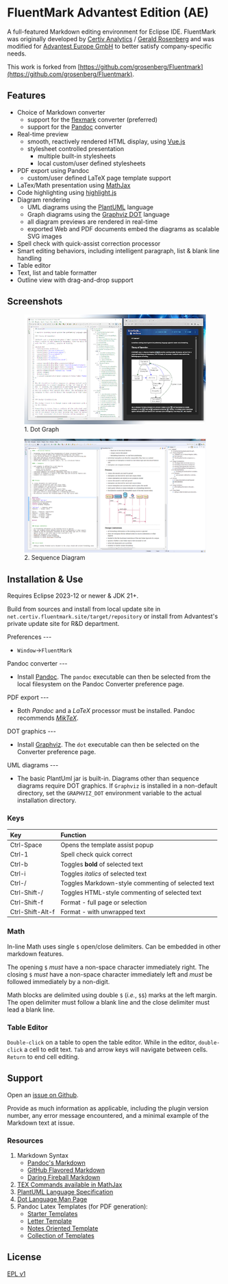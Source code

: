# FluentMark Advantest Edition (AE)

A full-featured Markdown editing environment for Eclipse IDE.
FluentMark was originally developed by [Certiv Analytics](https://www.certiv.net/index.html) / [Gerald Rosenberg](https://github.com/grosenberg) and
was modified for [Advantest Europe GmbH](https://www.advantest.com/) to better satisfy company-specific needs.

This work is forked from [https://github.com/grosenberg/Fluentmark](https://github.com/grosenberg/Fluentmark).

## Features 

+ Choice of Markdown converter
    - support for the [flexmark](https://github.com/advantest/flexmark-java) converter (preferred)
    - support for the [Pandoc](https://pandoc.org) converter
+ Real-time preview
    - smooth, reactively rendered HTML display, using [Vue.js](https://vuejs.org/)
    - stylesheet controlled presentation
        + multiple built-in stylesheets
        + local custom/user defined stylesheets
+ PDF export using Pandoc
    - custom/user defined LaTeX page template support
+ LaTex/Math presentation using [MathJax](https://www.mathjax.org/)
+ Code highlighting using [highlight.js](https://highlightjs.org/)
+ Diagram rendering
    - UML diagrams using the [PlantUML](https://plantuml.com/) language
    - Graph diagrams using the [Graphviz DOT](http://www.graphviz.org/) language
    - all diagram previews are rendered in real-time
    - exported Web and PDF documents embed the diagrams as scalable SVG images
+ Spell check with quick-assist correction processor
+ Smart editing behaviors, including intelligent paragraph, list & blank line handling
+ Table editor
+ Text, list and table formatter
+ Outline view with drag-and-drop support

## Screenshots

<figure>
  <img src="./doc/ScreenShot.png" alt="FluentMark Dot graph">
  <figcaption>1. Dot Graph</figcaption>
</figure>

<figure>
  <img src="./doc/ScreenShot1.png" alt="FluentMark Sequence diagram">
  <figcaption>2. Sequence Diagram</figcaption>
</figure>

## Installation & Use

Requires Eclipse 2023-12 or newer & JDK 21+.

Build from sources and install from local update site in `net.certiv.fluentmark.site/target/repository`
or install from Advantest's private update site for R&D department.

Preferences ---
- `Window`&rarr;`FluentMark`

Pandoc converter ---
- Install [Pandoc](https://pandoc.org). The `pandoc` executable can then be selected from the local filesystem 
  on the Pandoc Converter preference page.

PDF export ---
- Both *Pandoc* and a _LaTeX_ processor must be installed. Pandoc recommends [*MikTeX*](https://miktex.org/).

DOT graphics ---
- Install [Graphviz](http://www.graphviz.org/download.php). The `dot` executable can then be selected 
  on the Converter preference page.

UML diagrams ---
- The basic PlantUml jar is built-in. Diagrams other than sequence diagrams require DOT graphics. If 
  `Graphviz` is installed in a non-default directory, set the `GRAPHVIZ_DOT` environment variable to 
  the actual installation directory.

### Keys

|Key             |Function                                          |
|:---------------|:-------------------------------------------------|
|Ctrl-Space      |Opens the template assist popup                   |
|Ctrl-1          |Spell check quick correct                         |
|Ctrl-b          |Toggles **bold** of selected text                 |
|Ctrl-i          |Toggles _italics_ of selected text                |
|Ctrl-/          |Toggles Markdown-style commenting of selected text|
|Ctrl-Shift-/    |Toggles HTML-style commenting of selected text    |
|Ctrl-Shift-f    |Format - full page or selection                   |
|Ctrl-Shift-Alt-f|Format - with unwrapped text                      |

### Math

In-line Math uses single `$` open/close delimiters. Can be embedded in other markdown features.

The opening `$` _must_ have a non-space character immediately right.  The closing `$` _must_ have a non-space 
character immediately left and _must_ be followed immediately by a non-digit. 

Math blocks are delimited using double `$` (*i.e.*, `$$`) marks at the left margin. The open delimiter 
must follow a blank line and the close delimiter must lead a blank line.


### Table Editor

`Double-click` on a table to open the table editor. While in the editor, `double-click` a cell to edit 
text. `Tab` and arrow keys will navigate between cells. `Return` to end cell editing.

## Support

Open an [issue on Github](https://github.com/advantest/fluentmark/issues). 

Provide as much information as applicable, including the plugin version number, any error message encountered, 
and a minimal example of the Markdown text at issue.

### Resources

1. Markdown Syntax
    - [Pandoc's Markdown](https://pandoc.org/MANUAL.html#pandocs-markdown)
    - [GitHub Flavored Markdown](https://github.github.com/gfm/)
    - [Daring Fireball Markdown](https://daringfireball.net/projects/markdown/syntax)
1. [TEX Commands available in MathJax](http://www.onemathematicalcat.org/MathJaxDocumentation/TeXSyntax.htm)
1. [PlantUML Language Specification](https://plantuml.com/en/guide)
1. [Dot Language Man Page](http://www.graphviz.org/pdf/dot.1.pdf)
1. Pandoc Latex Templates (for PDF generation):
    - [Starter Templates](https://github.com/jez/pandoc-starter)
    - [Letter Template](https://github.com/aaronwolen/pandoc-letter)
    - [Notes Oriented Template](https://github.com/Wandmalfarbe/pandoc-latex-template)
    - [Collection of Templates](https://github.com/lauritzsh/pandoc-markdown-template)

## License

[EPL v1](license.md)

